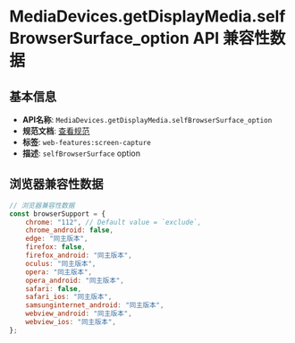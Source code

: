 # MediaDevices.getDisplayMedia.selfBrowserSurface_option API 兼容性数据

## 基本信息

- **API名称**: `MediaDevices.getDisplayMedia.selfBrowserSurface_option`
- **规范文档**: [查看规范](https://w3c.github.io/mediacapture-screen-share/#dom-displaymediastreamoptions-selfbrowsersurface)
- **标签**: `web-features:screen-capture`
- **描述**: `selfBrowserSurface` option

## 浏览器兼容性数据

```javascript
// 浏览器兼容性数据
const browserSupport = {
    chrome: "112", // Default value = `exclude`,
    chrome_android: false,
    edge: "同主版本",
    firefox: false,
    firefox_android: "同主版本",
    oculus: "同主版本",
    opera: "同主版本",
    opera_android: "同主版本",
    safari: false,
    safari_ios: "同主版本",
    samsunginternet_android: "同主版本",
    webview_android: "同主版本",
    webview_ios: "同主版本",
};

```

